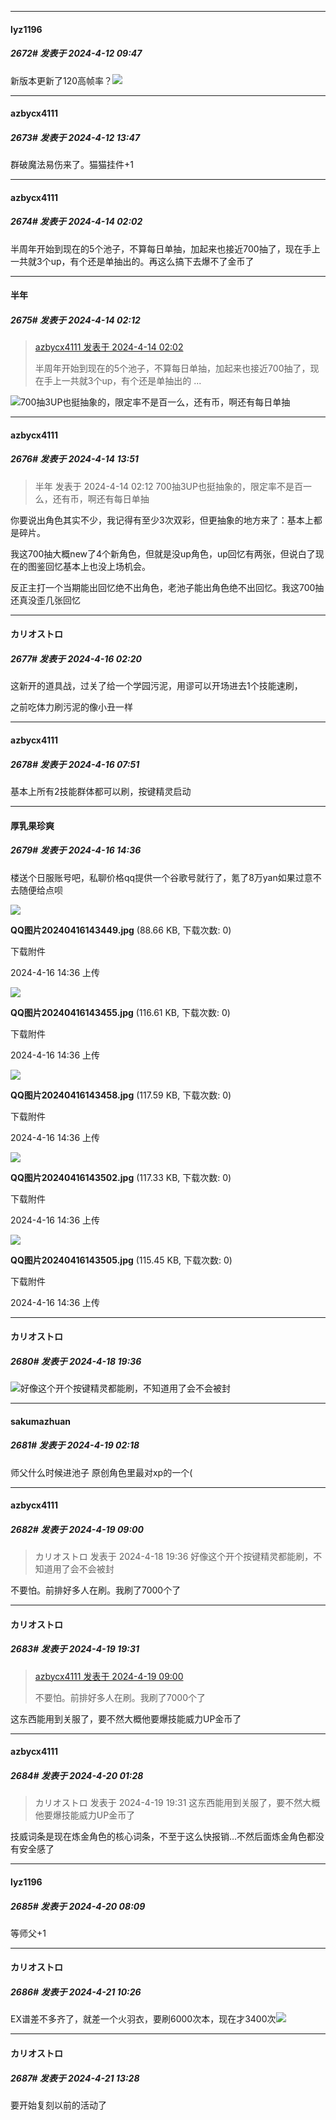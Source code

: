 ﻿
*****

####  lyz1196  
##### 2672#       发表于 2024-4-12 09:47

新版本更新了120高帧率？<img src="https://static.saraba1st.com/image/smiley/face2017/077.png" referrerpolicy="no-referrer">


*****

####  azbycx4111  
##### 2673#       发表于 2024-4-12 13:47

群破魔法易伤来了。猫猫挂件+1


*****

####  azbycx4111  
##### 2674#       发表于 2024-4-14 02:02

半周年开始到现在的5个池子，不算每日单抽，加起来也接近700抽了，现在手上一共就3个up，有个还是单抽出的。再这么搞下去爆不了金币了


*****

####  半年  
##### 2675#       发表于 2024-4-14 02:12

<blockquote><a href="httphttps://bbs.saraba1st.com/2b/forum.php?mod=redirect&amp;goto=findpost&amp;pid=64589156&amp;ptid=2147607" target="_blank">azbycx4111 发表于 2024-4-14 02:02</a>

半周年开始到现在的5个池子，不算每日单抽，加起来也接近700抽了，现在手上一共就3个up，有个还是单抽出的 ...</blockquote>
<img src="https://static.saraba1st.com/image/smiley/face2017/068.png" referrerpolicy="no-referrer">700抽3UP也挺抽象的，限定率不是百一么，还有币，啊还有每日单抽


*****

####  azbycx4111  
##### 2676#       发表于 2024-4-14 13:51

<blockquote>半年 发表于 2024-4-14 02:12
700抽3UP也挺抽象的，限定率不是百一么，还有币，啊还有每日单抽</blockquote>
你要说出角色其实不少，我记得有至少3次双彩，但更抽象的地方来了：基本上都是碎片。

我这700抽大概new了4个新角色，但就是没up角色，up回忆有两张，但说白了现在的图鉴回忆基本上也没上场机会。

反正主打一个当期能出回忆绝不出角色，老池子能出角色绝不出回忆。我这700抽还真没歪几张回忆


*****

####  カリオストロ  
##### 2677#       发表于 2024-4-16 02:20

这新开的道具战，过关了给一个学园污泥，用谬可以开场进去1个技能速刷，

之前吃体力刷污泥的像小丑一样


*****

####  azbycx4111  
##### 2678#       发表于 2024-4-16 07:51

基本上所有2技能群体都可以刷，按键精灵启动


*****

####  厚乳果珍爽  
##### 2679#       发表于 2024-4-16 14:36

楼送个日服账号吧，私聊价格qq提供一个谷歌号就行了，氪了8万yan如果过意不去随便给点呗

<img src="https://img.saraba1st.com/forum/202404/16/143625ggq6ztv7vb3lvllg.jpg" referrerpolicy="no-referrer">

<strong>QQ图片20240416143449.jpg</strong> (88.66 KB, 下载次数: 0)

下载附件

2024-4-16 14:36 上传

<img src="https://img.saraba1st.com/forum/202404/16/143625h77ouog38af71a1e.jpg" referrerpolicy="no-referrer">

<strong>QQ图片20240416143455.jpg</strong> (116.61 KB, 下载次数: 0)

下载附件

2024-4-16 14:36 上传

<img src="https://img.saraba1st.com/forum/202404/16/143625pq9qqaa32q992caj.jpg" referrerpolicy="no-referrer">

<strong>QQ图片20240416143458.jpg</strong> (117.59 KB, 下载次数: 0)

下载附件

2024-4-16 14:36 上传

<img src="https://img.saraba1st.com/forum/202404/16/143625gkxo1yivbocbx8e8.jpg" referrerpolicy="no-referrer">

<strong>QQ图片20240416143502.jpg</strong> (117.33 KB, 下载次数: 0)

下载附件

2024-4-16 14:36 上传

<img src="https://img.saraba1st.com/forum/202404/16/143625ugtgeoj92ugu9pzs.jpg" referrerpolicy="no-referrer">

<strong>QQ图片20240416143505.jpg</strong> (115.45 KB, 下载次数: 0)

下载附件

2024-4-16 14:36 上传


*****

####  カリオストロ  
##### 2680#       发表于 2024-4-18 19:36

<img src="https://static.saraba1st.com/image/smiley/face2017/152.png" referrerpolicy="no-referrer">好像这个开个按键精灵都能刷，不知道用了会不会被封


*****

####  sakumazhuan  
##### 2681#       发表于 2024-4-19 02:18

师父什么时候进池子 原创角色里最对xp的一个(


*****

####  azbycx4111  
##### 2682#       发表于 2024-4-19 09:00

<blockquote>カリオストロ 发表于 2024-4-18 19:36
好像这个开个按键精灵都能刷，不知道用了会不会被封</blockquote>
不要怕。前排好多人在刷。我刷了7000个了


*****

####  カリオストロ  
##### 2683#       发表于 2024-4-19 19:31

<blockquote><a href="httphttps://bbs.saraba1st.com/2b/forum.php?mod=redirect&amp;goto=findpost&amp;pid=64646085&amp;ptid=2147607" target="_blank">azbycx4111 发表于 2024-4-19 09:00</a>

不要怕。前排好多人在刷。我刷了7000个了</blockquote>
这东西能用到关服了，要不然大概他要爆技能威力UP金币了


*****

####  azbycx4111  
##### 2684#       发表于 2024-4-20 01:28

<blockquote>カリオストロ 发表于 2024-4-19 19:31
这东西能用到关服了，要不然大概他要爆技能威力UP金币了</blockquote>
技威词条是现在炼金角色的核心词条，不至于这么快报销…不然后面炼金角色都没有安全感了


*****

####  lyz1196  
##### 2685#       发表于 2024-4-20 08:09

等师父+1


*****

####  カリオストロ  
##### 2686#       发表于 2024-4-21 10:26

EX谱差不多齐了，就差一个火羽衣，要刷6000次本，现在才3400次<img src="https://static.saraba1st.com/image/smiley/face2017/004.gif" referrerpolicy="no-referrer">


*****

####  カリオストロ  
##### 2687#       发表于 2024-4-21 13:28

要开始复刻以前的活动了

